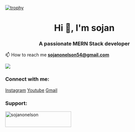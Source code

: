 [![trophy](https://github-profile-trophy.vercel.app/?username=sojanonelson&row=1&column=6)](https://github.com/ryo-ma/github-profile-trophy)

<h1 align="center">Hi 👋, I'm sojan</h1>
<h3 align="center">A passionate MERN Stack developer </h3>


📫 How to reach me **sojanonelson54@gmail.com**


![](https://komarev.com/ghpvc/?username=sojanonelson)

<h3 align="left">Connect with me:</h3>
<!-- <a href="https://nodejs.org/en"><img src="https://img.shields.io/badge/Hello%20You-8A2BE2" alt="nodejs"/> </a> -->


<p align="left">
  <a href="https://instagram.com/sojxnn" target="blank">Instagram</a>
  <a href="https://www.youtube.com/@Codexbit." target="blank">Youtube</a>
  <a href="sojanonelson54@gmail.com-" target="blank">Gmail</a>
</p>





<h3 align="left">Support:</h3>
<p>
  <a href="https://www.buymeacoffee.com/sojanonelson">
    <img
      align="left"
      src="https://cdn.buymeacoffee.com/buttons/v2/default-yellow.png"
      height="50"
      width="210"
      alt="sojanonelson"
  /></a>
</p>
<br /><br />
